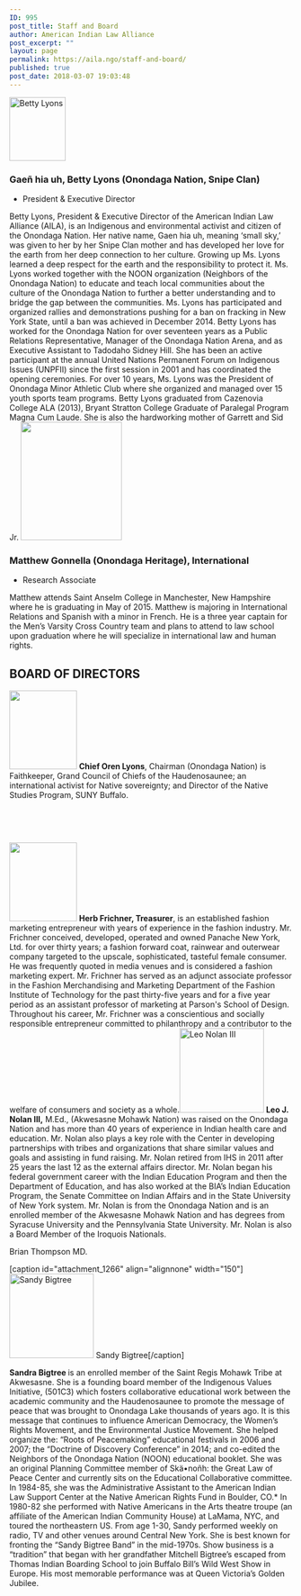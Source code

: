 ```yaml
---
ID: 995
post_title: Staff and Board
author: American Indian Law Alliance
post_excerpt: ""
layout: page
permalink: https://aila.ngo/staff-and-board/
published: true
post_date: 2018-03-07 19:03:48
---
```

<a href="https://aila.ngo/wp-content/uploads/2015/04/IMG_0628.jpg">
<img src="https://aila.ngo/wp-content/uploads/2015/04/IMG_0628.jpg" alt="Betty Lyons" width="100" height="113" /></a>
<h3>Gaeñ hia uh, Betty Lyons
(Onondaga Nation, Snipe Clan)</h3>
<ul>
 	<li>President &amp; Executive Director</li>
</ul>
Betty Lyons, President &amp; Executive Director of the American Indian Law Alliance (AILA), is an Indigenous and environmental activist and citizen of the Onondaga Nation. Her native name, Gaen hia uh, meaning ‘small sky,’ was given to her by her Snipe Clan mother and has developed her love for the earth from her deep connection to her culture. Growing up Ms. Lyons learned a deep respect for the earth and the responsibility to protect it. Ms. Lyons worked together with the NOON organization (Neighbors of the Onondaga Nation) to educate and teach local communities about the culture of the Onondaga Nation to further a better understanding and to bridge the gap between the communities. Ms. Lyons has participated and organized rallies and demonstrations pushing for a ban on fracking in New York State, until a ban was achieved in December 2014. Betty Lyons has worked for the Onondaga Nation for over seventeen years as a Public Relations Representative, Manager of the Onondaga Nation Arena, and as Executive Assistant to Tadodaho Sidney Hill. She has been an active participant at the annual United Nations Permanent Forum on Indigenous Issues (UNPFII) since the first session in 2001 and has coordinated the opening ceremonies. For over 10 years, Ms. Lyons was the President of Onondaga Minor Athletic Club where she organized and managed over 15 youth sports team programs. Betty Lyons graduated from Cazenovia College ALA (2013), Bryant Stratton College Graduate of Paralegal Program Magna Cum Laude. She is also the hardworking mother of Garrett and Sid Jr.

<img src="http://aila.ngo/wp-content/uploads/2015/04/gonnellamattheadshot.jpg" alt="" width="180" height="210" />
<h3>Matthew Gonnella (Onondaga Heritage), International</h3>
<ul>
 	<li>Research Associate</li>
</ul>
Matthew attends Saint Anselm College in Manchester, New Hampshire where he is graduating in May of 2015. Matthew is majoring in International Relations and Spanish with a minor in French. He is a three year captain for the Men’s Varsity Cross Country team and plans to attend to law school upon graduation where he will specialize in international law and human rights.
<h2>BOARD OF DIRECTORS</h2>
<img class="alignnone" src="http://aila.ngo/wp-content/uploads/2013/12/oren.jpg" alt="" width="120" height="140" /> <strong>Chief Oren Lyons</strong>, Chairman (Onondaga Nation) is Faithkeeper, Grand Council of Chiefs of the Haudenosaunee; an international activist for Native sovereignty; and Director of the Native Studies Program, SUNY Buffalo.

&nbsp;

&nbsp;

<img class="alignnone" src="http://aila.ngo/wp-content/uploads/2013/12/herb.jpg" alt="" width="120" height="140" /> <strong>Herb Frichner, Treasurer</strong>, is an established fashion marketing entrepreneur with years of experience in the fashion industry. Mr. Frichner conceived, developed, operated and owned Panache New York, Ltd. for over thirty years; a fashion forward coat, rainwear and outerwear company targeted to the upscale, sophisticated, tasteful female consumer. He was frequently quoted in media venues and is considered a fashion marketing expert. Mr. Frichner has served as an adjunct associate professor in the Fashion Merchandising and Marketing Department of the Fashion Institute of Technology for the past thirty-five years and for a five year period as an assistant professor of marketing at Parson's School of Design. Throughout his career, Mr. Frichner was a conscientious and socially responsible entrepreneur committed to philanthropy and a contributor to the welfare of consumers and society as a whole.<a href="https://aila.ngo/wp-content/uploads/2018/02/leo-nolan-iii.png"><img class="alignnone" src="https://aila.ngo/wp-content/uploads/2018/02/leo-nolan-iii-150x150.png" alt="Leo Nolan III" width="150" height="150" /></a> <strong>Leo J. Nolan III,</strong> M.Ed., (Akwesasne Mohawk Nation) was raised on the Onondaga Nation and has more than 40 years of experience in Indian health care and education. Mr. Nolan also plays a key role with the Center in developing partnerships with tribes and organizations that share similar values and goals and assisting in fund raising. Mr. Nolan retired from IHS in 2011 after 25 years the last 12 as the external affairs director. Mr. Nolan began his federal government career with the Indian Education Program and then the Department of Education, and has also worked at the BIA’s Indian Education Program, the Senate Committee on Indian Affairs and in the State University of New York system. Mr. Nolan is from the Onondaga Nation and is an enrolled member of the Akwesasne Mohawk Nation and has degrees from Syracuse University and the Pennsylvania State University. Mr. Nolan is also a Board Member of the Iroquois Nationals.

Brian Thompson MD.

[caption id="attachment_1266" align="alignnone" width="150"]<a href="https://aila.ngo/wp-content/uploads/2018/04/Sandy-Bigtree.jpg"><img class="wp-image-1266 size-thumbnail" src="https://aila.ngo/wp-content/uploads/2018/04/Sandy-Bigtree-150x150.jpg" alt="Sandy Bigtree" width="150" height="150" /></a> Sandy Bigtree[/caption]

<strong>Sandra Bigtree </strong>is an enrolled member of the Saint Regis Mohawk Tribe at Akwesasne. She is a founding board member of the Indigenous Values Initiative, (501C3) which fosters collaborative educational work between the academic community and the Haudenosaunee to promote the message of peace that was brought to Onondaga Lake thousands of years ago. It is this message that continues to influence American Democracy, the Women’s Rights Movement, and the Environmental Justice Movement. She helped organize the: “Roots of Peacemaking” educational festivals in 2006 and 2007; the “Doctrine of Discovery Conference” in 2014; and co-edited the Neighbors of the Onondaga Nation (NOON) educational booklet. She was an original Planning Committee member of Skä•noñh: the Great Law of Peace Center and currently sits on the Educational Collaborative committee. In 1984-85, she was the Administrative Assistant to the American Indian Law Support Center at the Native American Rights Fund in Boulder, CO.* In 1980-82 she performed with Native Americans in the Arts theatre troupe (an affiliate of the American Indian Community House) at LaMama, NYC, and toured the northeastern US. From age 1-30, Sandy performed weekly on radio, TV and other venues around Central New York. She is best known for fronting the “Sandy Bigtree Band” in the mid-1970s. Show business is a “tradition” that began with her grandfather Mitchell Bigtree’s escaped from Thomas Indian Boarding School to join Buffalo Bill’s Wild West Show in Europe. His most memorable performance was at Queen Victoria’s Golden Jubilee.